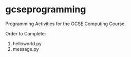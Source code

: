 # gcseprogramming
Programming Activities for the GCSE Computing Course.

Order to Complete:
1. helloworld.py
1. message.py

